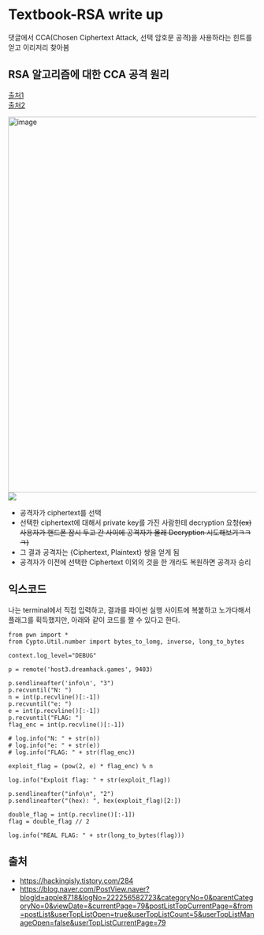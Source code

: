 # Textbook-RSA write up  
댓글에서 CCA(Chosen Ciphertext Attack, 선택 암호문 공격)을 사용하라는 힌트를 얻고 이리저리 찾아봄  

## RSA 알고리즘에 대한 CCA 공격 원리  
[출처1](https://hororolol.tistory.com/473)  
[출처2](https://roytravel.tistory.com/113)  

<img width="761" alt="image" src="https://user-images.githubusercontent.com/46364778/205741480-6cd97e39-3f6a-4d5a-962f-000ae866b854.png">  
<img src="https://user-images.githubusercontent.com/46364778/205742796-06b08ab9-6699-4718-aab3-16e7e0a5337e.png">    

* 공격자가 ciphertext를 선택  
* 선택한 ciphertext에 대해서 private key를 가진 사람한테 decryption 요청~~(ex) 사용자가 핸드폰 잠시 두고 간 사이에 공격자가 몰래 Decryption 시도해보기ㅋㅋㅋ)~~  
* 그 결과 공격자는 {Ciphertext, Plaintext} 쌍을 얻게 됨  
* 공격자가 이전에 선택한 Ciphertext 이외의 것을 한 개라도 복원하면 공격자 승리  

## 익스코드  
나는 terminal에서 직접 입력하고, 결과를 파이썬 실행 사이트에 복붙하고 노가다해서 플래그를 획득했지만, 아래와 같이 코드를 짤 수 있다고 한다.  

```
from pwn import *
from Cypto.Util.number import bytes_to_lomg, inverse, long_to_bytes

context.log_level="DEBUG"

p = remote('host3.dreamhack.games', 9403)

p.sendlineafter('info\n', "3")
p.recvuntil("N: ")
n = int(p.recvline()[:-1])
p.recvuntil("e: ")
e = int(p.recvline()[:-1])
p.recvuntil("FLAG: ")
flag_enc = int(p.recvline()[:-1])

# log.info("N: " + str(n))
# log.info("e: " + str(e))
# log.info("FLAG: " + str(flag_enc))

exploit_flag = (pow(2, e) * flag_enc) % n

log.info("Exploit flag: " + str(exploit_flag))

p.sendlineafter("info\n", "2")
p.sendlineafter("(hex): ", hex(exploit_flag)[2:])

double_flag = int(p.recvline()[:-1])
flag = double_flag // 2

log.info("REAL FLAG: " + str(long_to_bytes(flag)))
```

## 출처  
* https://hackingisly.tistory.com/284  
* https://blog.naver.com/PostView.naver?blogId=apple8718&logNo=222256582723&categoryNo=0&parentCategoryNo=0&viewDate=&currentPage=79&postListTopCurrentPage=&from=postList&userTopListOpen=true&userTopListCount=5&userTopListManageOpen=false&userTopListCurrentPage=79  




